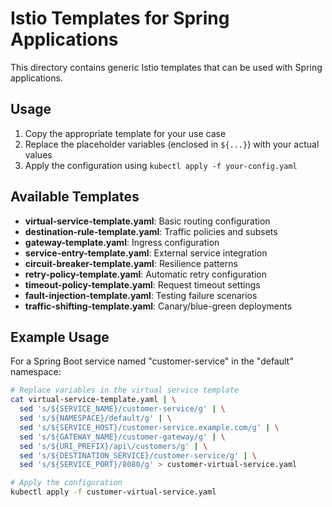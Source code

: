 # Istio Templates for Spring Applications

This directory contains generic Istio templates that can be used with Spring applications.

## Usage

1. Copy the appropriate template for your use case
2. Replace the placeholder variables (enclosed in `${...}`) with your actual values
3. Apply the configuration using `kubectl apply -f your-config.yaml`

## Available Templates

- **virtual-service-template.yaml**: Basic routing configuration
- **destination-rule-template.yaml**: Traffic policies and subsets
- **gateway-template.yaml**: Ingress configuration
- **service-entry-template.yaml**: External service integration
- **circuit-breaker-template.yaml**: Resilience patterns
- **retry-policy-template.yaml**: Automatic retry configuration
- **timeout-policy-template.yaml**: Request timeout settings
- **fault-injection-template.yaml**: Testing failure scenarios
- **traffic-shifting-template.yaml**: Canary/blue-green deployments

## Example Usage

For a Spring Boot service named "customer-service" in the "default" namespace:

```bash
# Replace variables in the virtual service template
cat virtual-service-template.yaml | \
  sed 's/${SERVICE_NAME}/customer-service/g' | \
  sed 's/${NAMESPACE}/default/g' | \
  sed 's/${SERVICE_HOST}/customer-service.example.com/g' | \
  sed 's/${GATEWAY_NAME}/customer-gateway/g' | \
  sed 's/${URI_PREFIX}/api\/customers/g' | \
  sed 's/${DESTINATION_SERVICE}/customer-service/g' | \
  sed 's/${SERVICE_PORT}/8080/g' > customer-virtual-service.yaml

# Apply the configuration
kubectl apply -f customer-virtual-service.yaml